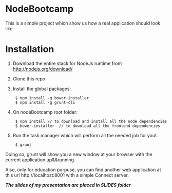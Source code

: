 NodeBootcamp
============

This is a simple project which show us how a real application should look like.

# Installation

1. Download the entire stack for NodeJs runtime from http://nodejs.org/download/
2. Clone this repo
3. Install the global packages:

		$ npm install -g bower-installer
		$ npm install -g grunt-cli

4. On nodeBootcamp root folder:

		$ npm install // to download and install all the node dependencies
		$ bower-installer  // to download all the frontend dependencies 

5. Run the task manager which will perform all the needed job for you!:

		$ grunt

Doing so, grunt will show you a new window at your browser with the current application up&&running.

Also, only for education porpuse, you can find another web application at this url http://localhost:8001 with a simple Connect server.


***The slides of my presentation are placed in SLIDES folder***
